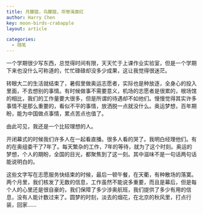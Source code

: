 ```yaml
---
title: 月朦胧，鸟朦胧，帘卷海棠红
author: Harry Chen
key: moon-birds-crabapple
layout: article

categories:
  - 随笔
---
```


  一个学期很少写东西，总觉得时间有限，天天忙于上课作业实验室，但是一个学期下来也没什么可称道的，忙忙碌碌却没多少成果，这让我觉得很迷茫。

  转眼大二的生活就结束了，暑假里做奥运志愿者，实际也是种放逐，全身心的投入里面，不去想别的事情。有时候做事不需要意义，机场的志愿者是很累的，根场馆的相比，我们的工作量要大很多，但是所谓的待遇却不如他们。慢慢觉得其实许多事情不是那么重要的，看似不平的事情，放洒脱一点就没什么。奥运梦想，百年期盼，能为中国做点事情，累点苦点也值了。

  由此可见，我还是一个比较理想的人。

  开闭幕式的时候我们许多人在一起看直播。很多人看的哭了。我明白经理他们。有的在奥组委干了7年了。每天繁杂的工作，7年的等待，就为了这个时刻。奥运的梦想，个人的期盼，全国的目光，都聚焦到了这一刻。其中滋味不是一句话两句话能说明白的。

  这些文字写在志愿服务快结束的时候，最后一顿午餐，在天衢，有种散场的落寞。两个月里，我们核发了无数的信息，工作虽然不能说多重要，而且是幕后，但是每个人的心里还是很自豪的，我们保障了多少涉奥航班，我们提供了多少有用的信息，没有人能计数过来了。圆梦的时刻，淡去的烟花，在北京的秋风里，打点行装，回家……
